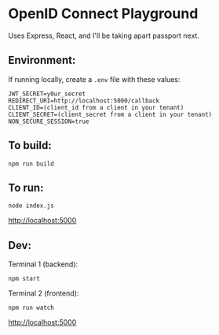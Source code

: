 # OpenID Connect Playground

Uses Express, React, and I'll be taking apart passport next.

## Environment:

If running locally, create a `.env` file with these values:
```
JWT_SECRET=y0ur_secret
REDIRECT_URI=http://localhost:5000/callback
CLIENT_ID=(client_id from a client in your tenant)
CLIENT_SECRET=(client_secret from a client in your tenant)
NON_SECURE_SESSION=true
```

## To build:

```
npm run build
```

## To run:

```
node index.js
```

[http://localhost:5000](http://localhost:5000)

## Dev:

Terminal 1 (backend):
```
npm start
```

Terminal 2 (frontend):
```
npm run watch
```

[http://localhost:5000](http://localhost:5000)
